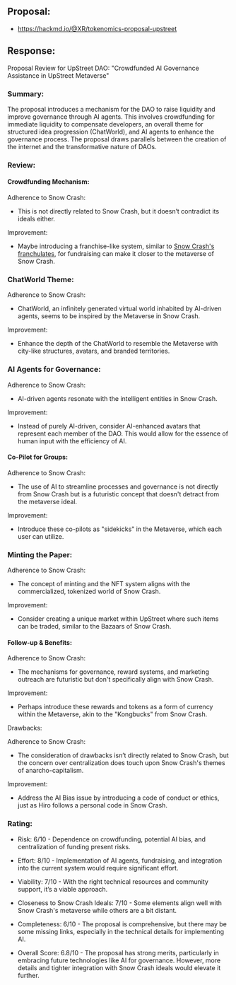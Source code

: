 ## Proposal:

- https://hackmd.io/@XR/tokenomics-proposal-upstreet

## Response:

Proposal Review for UpStreet DAO: "Crowdfunded AI Governance Assistance in UpStreet Metaverse"

### Summary:

The proposal introduces a mechanism for the DAO to raise liquidity and improve governance through AI agents. This involves crowdfunding for immediate liquidity to compensate developers, an overall theme for structured idea progression (ChatWorld), and AI agents to enhance the governance process. The proposal draws parallels between the creation of the internet and the transformative nature of DAOs.

### Review:

#### Crowdfunding Mechanism:

Adherence to Snow Crash: 

- This is not directly related to Snow Crash, but it doesn’t contradict its ideals either.

Improvement: 

- Maybe introducing a franchise-like system, similar to [Snow Crash's franchulates](https://everything2.com/title/Franchulate), for fundraising can make it closer to the metaverse of Snow Crash.

### ChatWorld Theme:

Adherence to Snow Crash: 

- ChatWorld, an infinitely generated virtual world inhabited by AI-driven agents, seems to be inspired by the Metaverse in Snow Crash.

Improvement: 

- Enhance the depth of the ChatWorld to resemble the Metaverse with city-like structures, avatars, and branded territories.

### AI Agents for Governance:

Adherence to Snow Crash: 

- AI-driven agents resonate with the intelligent entities in Snow Crash.

Improvement: 

- Instead of purely AI-driven, consider AI-enhanced avatars that represent each member of the DAO. This would allow for the essence of human input with the efficiency of AI.

#### Co-Pilot for Groups:

Adherence to Snow Crash: 

- The use of AI to streamline processes and governance is not directly from Snow Crash but is a futuristic concept that doesn't detract from the metaverse ideal.

Improvement: 

- Introduce these co-pilots as "sidekicks" in the Metaverse, which each user can utilize.

### Minting the Paper:

Adherence to Snow Crash: 

- The concept of minting and the NFT system aligns with the commercialized, tokenized world of Snow Crash.

Improvement: 

- Consider creating a unique market within UpStreet where such items can be traded, similar to the Bazaars of Snow Crash.

#### Follow-up & Benefits:

Adherence to Snow Crash: 

- The mechanisms for governance, reward systems, and marketing outreach are futuristic but don't specifically align with Snow Crash.

Improvement: 

- Perhaps introduce these rewards and tokens as a form of currency within the Metaverse, akin to the "Kongbucks" from Snow Crash.

Drawbacks:

Adherence to Snow Crash: 

- The consideration of drawbacks isn’t directly related to Snow Crash, but the concern over centralization does touch upon Snow Crash's themes of anarcho-capitalism.

Improvement: 

- Address the AI Bias issue by introducing a code of conduct or ethics, just as Hiro follows a personal code in Snow Crash.

### Rating:

- Risk: 6/10 - Dependence on crowdfunding, potential AI bias, and centralization of funding present risks.
- Effort: 8/10 - Implementation of AI agents, fundraising, and integration into the current system would require significant effort.
- Viability: 7/10 - With the right technical resources and community support, it’s a viable approach.
- Closeness to Snow Crash Ideals: 7/10 - Some elements align well with Snow Crash's metaverse while others are a bit distant.
- Completeness: 6/10 - The proposal is comprehensive, but there may be some missing links, especially in the technical details for implementing AI.

- Overall Score: 6.8/10 - The proposal has strong merits, particularly in embracing future technologies like AI for governance. However, more details and tighter integration with Snow Crash ideals would elevate it further.